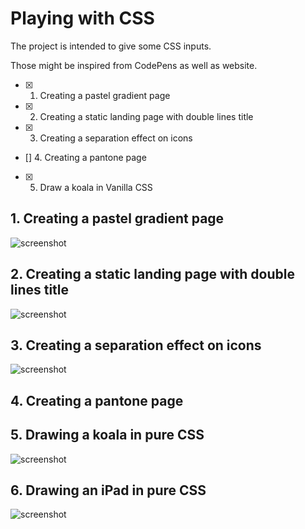 # Playing with CSS

The project is intended to give some CSS inputs.

Those might be inspired from CodePens as well as website.

- [x] 1. Creating a pastel gradient page 
- [x] 2. Creating a static landing page with double lines title
- [x] 3. Creating a separation effect on icons
- [] 4. Creating a pantone page
- [x] 5. Draw a koala in Vanilla CSS 

## 1. Creating a pastel gradient page

![screenshot](http://i.imgur.com/jXVTfnt.png)

## 2. Creating a static landing page with double lines title

![screenshot](http://i.imgur.com/dQgmP4B.png)

## 3. Creating a separation effect on icons

![screenshot](http://i.imgur.com/MlfEcdW.png)

## 4. Creating a pantone page

## 5. Drawing a koala in pure CSS
![screenshot](http://i.imgur.com/A4dcY2Z.png)

## 6. Drawing an iPad in pure CSS
![screenshot](http://i.imgur.com/NtsWWF7.png)